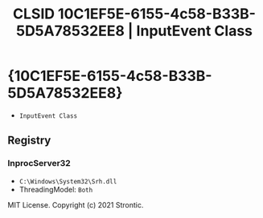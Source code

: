 ﻿---
title: "CLSID 10C1EF5E-6155-4c58-B33B-5D5A78532EE8 | InputEvent Class"
excerpt: What is COM-Object CLSID 10C1EF5E-6155-4c58-B33B-5D5A78532EE8?
---

# {10C1EF5E-6155-4c58-B33B-5D5A78532EE8}

* `InputEvent Class`

## Registry


### InprocServer32

* `C:\Windows\System32\Srh.dll`
* ThreadingModel: `Both`

MIT License. Copyright (c) 2021 Strontic.


